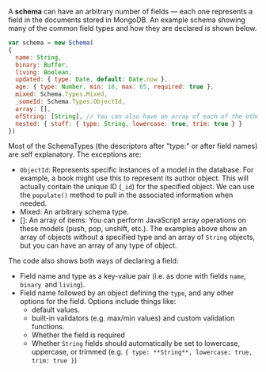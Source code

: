 A **schema** can have an arbitrary number of fields — each one represents a field in the documents stored in MongoDB. An example schema showing many of the common field types and how they are declared is shown below.
    
```js    
var schema = new Schema(
{
  name: String,
  binary: Buffer,
  living: Boolean,
  updated: { type: Date, default: Date.now },
  age: { type: Number, min: 18, max: 65, required: true },
  mixed: Schema.Types.Mixed,
  _someId: Schema.Types.ObjectId,
  array: [],
  ofString: [String], // You can also have an array of each of the other types too.
  nested: { stuff: { type: String, lowercase: true, trim: true } }
})
```

Most of the SchemaTypes (the descriptors after "type:" or after field names) are self explanatory. The exceptions are:

* `ObjectId`: Represents specific instances of a model in the database. For example, a book might use this to represent its author object. This will actually contain the unique ID (`_id`) for the specified object. We can use the `populate()` method to pull in the associated information when needed.
* Mixed: An arbitrary schema type.
* []: An array of items. You can perform JavaScript array operations on these models (push, pop, unshift, etc.). The examples above show an array of objects without a specified type and an array of `String` objects, but you can have an array of any type of object.

The code also shows both ways of declaring a field:

* Field name and type as a key-value pair (i.e. as done with fields `name`, `binary `and `living`).
* Field name followed by an object defining the `type`, and any other options for the field. Options include things like: 
    * default values.
    * built-in validators (e.g. max/min values) and custom validation functions.
    * Whether the field is required
    * Whether `String` fields should automatically be set to lowercase, uppercase, or trimmed (e.g. `{ type: **String**, lowercase: true, trim: true }`)
